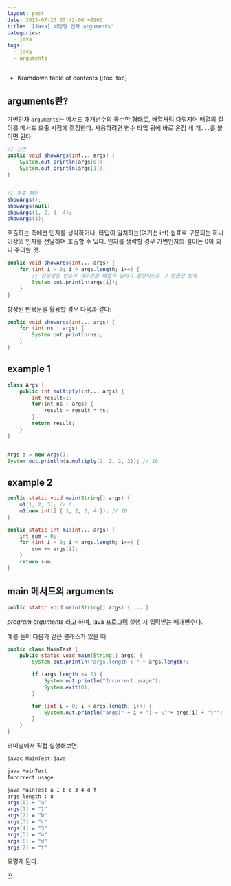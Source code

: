 ```yaml
---
layout: post
date: 2013-07-23 03:42:00 +0900
title: '[Java] 비정형 인자 arguments'
categories:
  - java
tags:
  - java
  - arguments
---
```


* Kramdown table of contents
{:toc .toc}

## arguments란?

가변인자 `arguments`는 메서드 매개변수의 특수한 형태로, 배열처럼 다뤄지며 배열의 길이를 메서드 호출 시점에 결정한다. 사용하려면 변수 타입 뒤에 바로 온점 세 개`...`를 붙이면 된다.

```java
// 선언
public void showArgs(int... args) {
    System.out.println(args[0]);
    System.out.println(args[1]);
}


// 호출 패턴
showArgs();
showArgs(null);
showArgs(1, 2, 3, 4);
showArgs(3);
```

호출하는 측에선 인자를 생략하거나, 타입이 일치하는(여기선 int) 쉼표로 구분되는 하나 이상의 인자를 전달하며 호출할 수 있다. 인자를 생략할 경우 가변인자의 길이는 0이 되니 주의할 것.

```java
public void showArgs(int... args) {
    for (int i = 0; i < args.length; i++) {
        // 전달받은 인수의 개수만큼 배열의 길이가 결정되므로 그 만큼만 반복
        System.out.println(args[i]);
    }
}
```

향상된 반복문을 활용할 경우 다음과 같다:

```java
public void showArgs(int... args) {
    for (int ns : args) {
        System.out.println(ns);
    }
}
```

## example 1

```java
class Args {
    public int multiply(int... args) {
        int result=1;
        for(int ns : args) {
            result = result * ns;
        }
        return result;
    }
}


Args a = new Args();
System.out.println(a.multiply(2, 2, 2, 2)); // 16
```

## example 2

```java
public static void main(String[] args) {
    m1(1, 2, 3); // 6
    m1(new int[] { 1, 2, 3, 4 }); // 10
}

public static int m1(int... args) {
    int sum = 0;
    for (int i = 0; i < args.length; i++) {
        sum += args[i];
    }
    return sum;
}
```

## main 메서드의 arguments

```java
public static void main(String[] args) { ... }
```

_program arguments_ 라고 하며, java 프로그램 실행 시 입력받는 매개변수다.

예를 들어 다음과 같은 클래스가 있을 때:

```java
public class MainTest {
    public static void main(String[] args) {
        System.out.println("args.length : " + args.length);

        if (args.length <= 0) {
            System.out.println("Incorrect usage");
            System.exit(0);
        }

        for (int i = 0; i < args.length; i++) {
            System.out.println("args[" + i + "] = \""+ args[i] + "\"");
        }        
    }
}
```

터미널에서 직접 실행해보면:

```bash
javac MainTest.java

java MainTest
Incorrect usage

java MainTest a 1 b c 3 4 d f
args length : 8
args[0] = "a"
args[1] = "1"
args[2] = "b"
args[3] = "c"
args[4] = "3"
args[5] = "4"
args[6] = "d"
args[7] = "f"
```

요렇게 된다.

끗.
